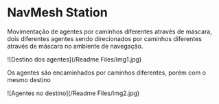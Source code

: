 # NavMesh Station
Movimentação de agentes por caminhos diferentes através de máscara, dois diferentes agentes sendo direcionados por caminhos diferentes através de máscara no ambiente de navegação.
 
 
![Destino dos agentes](/Readme Files/img1.jpg)


Os agentes são encaminhados por caminhos diferentes, porém com o mesmo destino


![Agentes no destino](/Readme Files/img2.jpg)